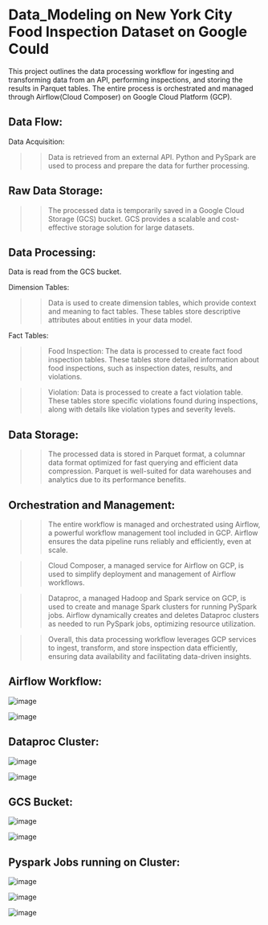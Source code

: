# Data_Modeling on New York City Food Inspection Dataset on Google Could

This project outlines the data processing workflow for ingesting and transforming data from an API, performing inspections, and storing the results in Parquet tables. The entire process is orchestrated and managed through Airflow(Cloud Composer) on Google Cloud Platform (GCP).

## Data Flow:

Data Acquisition:
  >> Data is retrieved from an external API.
  >> Python and PySpark are used to process and prepare the data for further processing.
  
## Raw Data Storage:
  >> The processed data is temporarily saved in a Google Cloud Storage (GCS) bucket.
  >> GCS provides a scalable and cost-effective storage solution for large datasets.

## Data Processing:
  Data is read from the GCS bucket.

  Dimension Tables:
  >> Data is used to create dimension tables, which provide context and meaning to fact tables. These tables store descriptive attributes about entities in your data model.
  
  Fact Tables:
  >> Food Inspection: The data is processed to create fact food inspection tables. These tables store detailed information about food inspections, such as inspection dates, results, and violations.

  >> Violation: Data is processed to create a fact violation table. These tables store specific violations found during inspections, along with details like violation types and severity levels.

## Data Storage:
  >> The processed data is stored in Parquet format, a columnar data format optimized for fast querying and efficient data compression. Parquet is well-suited for data warehouses and analytics due to its performance benefits.
  
## Orchestration and Management:
  >> The entire workflow is managed and orchestrated using Airflow, a powerful workflow management tool included in GCP. Airflow ensures the data pipeline runs reliably and efficiently, even at scale.

  >> Cloud Composer, a managed service for Airflow on GCP, is used to simplify deployment and management of Airflow workflows.

  >> Dataproc, a managed Hadoop and Spark service on GCP, is used to create and manage Spark clusters for running PySpark jobs. Airflow dynamically creates and deletes Dataproc clusters as needed to run PySpark jobs, optimizing resource utilization.

  >> Overall, this data processing workflow leverages GCP services to ingest, transform, and store inspection data efficiently, ensuring data availability and facilitating data-driven insights.

## Airflow Workflow:
![image](https://github.com/girish-Pillai/NYC_Food_Inspection_Data_Modeling/assets/98634040/80d9da14-059e-4f05-b5ec-960b057b903e)

![image](https://github.com/girish-Pillai/NYC_Food_Inspection_Data_Modeling/assets/98634040/6cd42b1e-d7ab-4e8e-b3c9-7dbdff10b99a)

## Dataproc Cluster:
![image](https://github.com/girish-Pillai/NYC_Food_Inspection_Data_Modeling/assets/98634040/768f67a9-c8d4-4c86-9acc-9d6f2b8f0ae3)

![image](https://github.com/girish-Pillai/NYC_Food_Inspection_Data_Modeling/assets/98634040/5c029c7d-a5f2-4b8d-80d9-e6b8a0d1dc4a)

## GCS Bucket:
![image](https://github.com/girish-Pillai/NYC_Food_Inspection_Data_Modeling/assets/98634040/6e2029ef-3a1b-4d03-be49-9e0651ac0211)

![image](https://github.com/girish-Pillai/NYC_Food_Inspection_Data_Modeling/assets/98634040/6d90ae6f-072a-42ce-8452-9214b0783b1a)

## Pyspark Jobs running on Cluster:
![image](https://github.com/girish-Pillai/NYC_Food_Inspection_Data_Modeling/assets/98634040/36042146-8948-4a40-847b-db8b99f134de)

![image](https://github.com/girish-Pillai/NYC_Food_Inspection_Data_Modeling/assets/98634040/539d2172-9469-416b-8586-f35682e64fef)

![image](https://github.com/girish-Pillai/NYC_Food_Inspection_Data_Modeling/assets/98634040/65312ad4-9e6f-4230-9180-05cd99f9057f)


